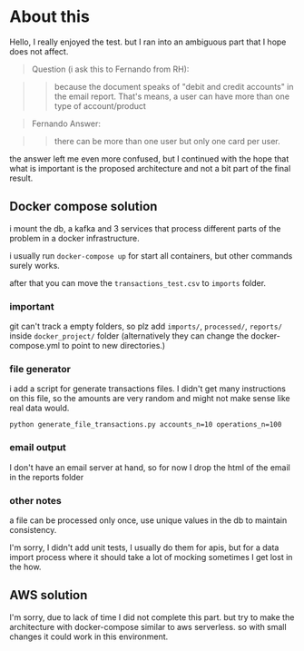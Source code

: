 # About this

Hello, I really enjoyed the test. but I ran into an ambiguous part that I hope does not affect.

> Question (i ask this to Fernando from RH):

> > because the document speaks of "debit and credit accounts" in the email report. That's means, a user can have more than one type of account/product

> Fernando Answer:

> > there can be more than one user but only one card per user.

the answer left me even more confused, but I continued with the hope that what is important is the proposed architecture and not a bit part of the final result.

## Docker compose solution

i mount the db, a kafka and 3 services that process different parts of the problem in a docker infrastructure.

i usually run `docker-compose up`  for start all containers, but other commands surely works.

after that you can move the `transactions_test.csv` to  `imports` folder.

### important

git can't track a empty folders, so plz  add  `imports/`,  `processed/`,  `reports/`  inside  `docker_project/` folder
(alternatively they can change the docker-compose.yml to point to new directories.)

### file generator

i add a script for generate transactions files.   I didn't get many instructions on this file, so the amounts are very random and might not make sense like real data would.

`python generate_file_transactions.py accounts_n=10 operations_n=100`

### email output

I don't have an email server at hand, so for now I drop the html of the email in the reports folder

### other notes

a file can be processed only once, use unique values in the db to maintain consistency.

I'm sorry, I didn't add unit tests, I usually do them for apis, but for a data import process where it should take a lot of mocking sometimes I get lost in the how.

## AWS solution

I'm sorry, due to lack of time I did not complete this part. but try to make the architecture with docker-compose similar to aws serverless. so with small changes it could work in this environment.
